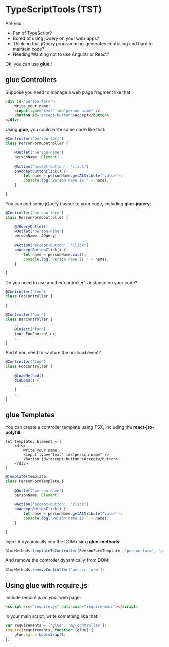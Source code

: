 # TypeScriptTools (TST)

Are you

- Fan of TypeScript?
- Bored of using jQuery on your web apps?
- Thinking that jQuery programming generates confusing and hard to maintain code?
- Needing/Wanting not to use Angular or React?

Ok, you can use **glue**!!

## glue Controllers

Suppose you need to manage a web page fragment like that:

``` html
<div id="person-form">
    Write your name:
    <input type="text" id="person-name" />
    <button id="accept-button">Accept</button>
</div>
```

Using **glue**, you could write some code like that:

``` ts
@Controller('person-form')
class PersonFormController {

    @Outlet('person-name')
    personName: Element;

    @Action('accept-button', 'click')
    onAcceptButtonClick() {
        let name = personName.getAttribute('value');
        console.log('Person name is ' + name);
    }

}
```

You can add some jQuery flavour to your code, including **glue-jquery**:

``` ts
@Controller('person-form')
class PersonFormController {

    @JQueryOutlet()
    @Outlet('person-name')
    personName: JQuery;

    @Action('accept-button', 'click')
    onAcceptButtonClick() {
        let name = personName.val();
        console.log('Person name is ' + name);
    }

}
```

Do you need to use another controller's instance on your code?

``` ts
@Controller('foo')
class FooController {
    ...
}

@Controller('bar')
class BarController {
    ...
    @Inject('foo')
    foo: FooController;
    ...
}
```

And if you need to capture the on-load event?

``` ts
@Controller('foo')
class FooController {
    ...
    @LoadMethod()
    didLoad() {
        ...
    }
    ...
}

```

## glue Templates

You can create a controller template using TSX, including the **react-jsx-polyfill**:

``` tsx
let template: Element = (
    <div>
        Write your name:
        <input type="text" id="person-name" />
        <button id="accept-button">Accept</button>
    </div>
)
```

``` ts
@Template(template)
class PersonFormTemplate {

    @Outlet('person-name')
    personName: Element;

    @Action('accept-button', 'click')
    onAcceptButtonClick() {
        let name = personName.getAttribute('value');
        console.log('Person name is ' + name);
    }

}
```

Inject it dynamically into the DOM using **glue-methods**:

``` ts
GlueMethods.templateToController(PersonFormTemplate, 'person-form', 'parent-div');
```

And remove the controller dynamically from DOM:

``` ts
GlueMethods.removeController('person-form');
```

## Using glue with require.js

Include require.js on your web page:

``` html
<script src="require.js" data-main="require-main"></script>
```

In your main script, write something like that:

``` js
var requirements = ['glue', 'my-controller'];
require(requirements, function (glue) {
    glue.$glue.bootstrap();
});
```